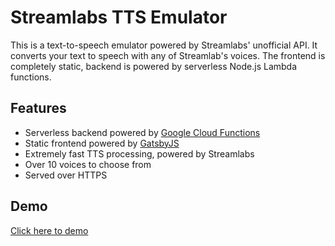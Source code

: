 # Streamlabs TTS Emulator

This is a text-to-speech emulator powered by Streamlabs' unofficial API. It converts your text to speech with any of Streamlab's voices. The frontend is completely static, backend is powered by serverless Node.js Lambda functions.

## Features
- Serverless backend powered by [Google Cloud Functions](https://cloud.google.com/functions)
- Static frontend powered by [GatsbyJS](https://www.gatsbyjs.org)
- Extremely fast TTS processing, powered by Streamlabs
- Over 10 voices to choose from
- Served over HTTPS

## Demo
[Click here to demo](https://streamlabs-tts.surge.sh)
